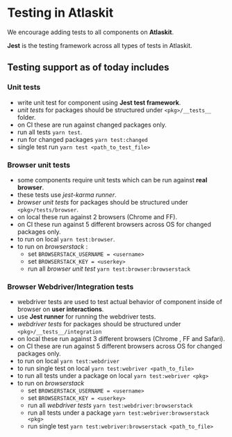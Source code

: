 # Testing in Atlaskit

We encourage adding tests to all components on **Atlaskit**.

**Jest** is the testing framework across all types of tests in Atlaskit.

## Testing support as of today includes 
### Unit tests
- write unit test for component using **Jest test framework**.
- *unit tests* for packages should be structured under `<pkg>/__tests__` folder.
- on CI these are run against changed packages only. 
- run all tests `yarn test`.
- run for changed packages `yarn test:changed`
- single test run `yarn test <path_to_test_file>`

### Browser unit tests
- some components require unit tests which can be run against **real browser**.
- these tests use *jest-karma runner*. 
- *browser unit tests* for packages should be structured under `<pkg>/tests/browser`.
- on local these run against 2 browsers  (Chrome and FF).
- on CI these run against 5 different browsers across OS for changed packages only. 
- to run on local `yarn test:browser`.
- to run on *browserstack* :
    - set `BROWSERSTACK_USERNAME = <username>`
    - set `BROWSERSTACK_KEY = <userkey>`
    - run all *browser unit test* `yarn test:browser:browserstack`

### Browser Webdriver/Integration tests 
- webdriver tests are used to test actual behavior of component inside of browser on **user interactions**.
- use **Jest runner** for running the webdriver tests.
- *webdriver tests* for packages should be structured under `<pkg>/__tests__/integration`
- on local these run against 3 different browsers (Chrome , FF and Safari). 
- on CI these are run against 5 different browsers across OS for changed packages only. 
- to run on local `yarn test:webdriver`
- to run single test on local `yarn test:webriver <path_to_file>`
- to run all tests under a package on local `yarn test:webriver <pkg>`
- to run on *browserstack* 
    - set `BROWSERSTACK_USERNAME = <username>`
    - set `BROWSERSTACK_KEY = <userkey>`
    - run all *webdriver tests* `yarn test:webdriver:browserstack`
    - run all tests under a package `yarn test:webriver:browserstack <pkg>`
    - run single test `yarn test:webriver:browserstack <path_to_file>`